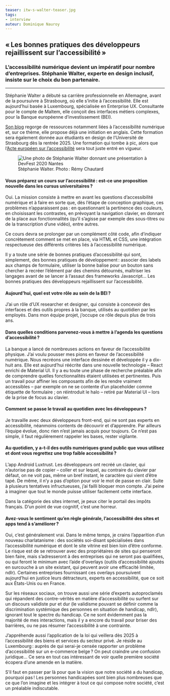 ```yaml
---
teaser: itw-s-walter-teaser.jpg
tags:
- interview
auteur: Dominique Nauroy
---
```

<h2>«&#8239;Les bonnes pratiques des développeurs rejaillissent sur l’accessibilité&#8239;»</h2>
<h3>L’accessibilité numérique devient un impératif pour nombre d’entreprises. Stéphanie Walter, experte en design inclusif, insiste sur le choix du bon partenaire.</h3>
<hr>
<div class="intro">
    <p>Stéphanie Walter a débuté sa carrière professionnelle en Allemagne, avant de la poursuivre à Strasbourg, où elle s’initie à l’accessibilité. Elle est aujourd’hui basée à Luxembourg, spécialisée en <span lang="en">Enterprise UX</span>. Consultante pour le compte de Maltem, elle conçoit des interfaces métiers complexes, pour la Banque européenne d’investissement (BEI).</p>
    <p><a href="https://stephaniewalter.design/">Son blog</a> regorge de ressources notamment liées à l’accessibilité numérique et, sur ce thème, elle propose déjà une initiation en anglais. Cette formation sera également donnée aux étudiants en design de l’Université de Strasbourg dès la rentrée 2025. Une formation qui tombe à pic, alors que l’<a href="https://accessibilite.public.lu/fr/news/2023-02-27-european_accessibility_act.html">Acte européen sur l’accessibilité</a> sera tout juste entré en vigueur.</p>
</div>
<figure class="pic">
    <img src="../../../../content/news/img/itw-s-walter.jpg" alt="Une photo de Stéphanie Walter donnant une présentation à DevFest 2020 Nantes">
    <figcaption>Stéphanie Walter. Photo&#8239;: Rémy Chautard</figcaption>
</figure>

<h4>Vous préparez un cours sur l’accessibilité&#8239;: est-ce une proposition nouvelle dans les cursus universitaires&#8239;?</h4>
<p>Oui. La mission consiste à mettre en avant les questions d’accessibilité numérique et à faire en sorte que, dès l’étape de conception graphique, ces problèmes n’apparaissent pas&#8239;: en questionnant la pertinence des couleurs, en choisissant les contrastes, en prévoyant la navigation clavier, en donnant de la place aux fonctionnalités (qu’il s’agisse par exemple des sous-titres ou de la transcription d’une vidéo), entre autres.</h4>
<p>Ce cours devra se prolonger par un complément côté code, afin d’indiquer concrètement comment se met en place, via HTML et CSS, une intégration respectueuse des différents critères liés à l’accessibilité numérique.</p>
<p>Il y a toute une série de bonnes pratiques d’accessibilité qui sont, simplement, des bonnes pratiques de développement&#8239;: associer des labels aux champs de formulaire, utiliser la bonne balise pour un bouton sans chercher à recréer l’élément par des chemins détournés, maîtriser les langages avant de se lancer à l’assaut des frameworks Javascript... Les bonnes pratiques des développeurs rejaillissent sur l’accessibilité.</p>
<h4>Aujourd’hui, quel est votre rôle au sein de la BEI&#8239;?</h4>
<p>J’ai un rôle d’<span lang="en">UX researcher et designer</span>, qui consiste à concevoir des interfaces et des outils propres à la banque, utilisés au quotidien par les employés. Dans mon équipe projet, j’occupe ce rôle depuis plus de trois ans.</p>
<h4>Dans quelles conditions parvenez-vous à mettre à l’agenda les questions d’accessibilité&#8239;?</h4>
<p>La banque a lancé de nombreuses actions en faveur de l’accessibilité physique. J’ai voulu pousser mes pions en faveur de l’accessibilité numérique. Nous recréons une interface dessinée et développée il y a dix-huit ans. Elle est aujourd’hui réécrite dans une nouvelle technologie – React enrichi de Material UI. Il y a eu toute une phase de recherche préalable afin de comprendre quelles fonctionnalités étaient utilisées et pertinentes. Puis un travail pour affiner les composants afin de les rendre vraiment accessibles – par exemple on ne se contente d’un placeholder comme étiquette de formulaire ; on réintroduit le halo – retiré par Material UI – lors de la prise de focus au clavier.</p>
<h4>Comment se passe le travail au quotidien avec les développeurs&#8239;?</h4>
<p>Je travaille avec deux développeurs front-end, qui ne sont pas experts en accessibilité, néanmoins contents de découvrir et d’apprendre. Par ailleurs l’équipe évolue, donc rien n’est jamais acquis pour toujours. Ce n’est pas simple, il faut régulièrement rappeler les bases, rester vigilante.</p>
<h4>Au quotidien, y a-t-il des outils numériques grand public que vous utilisez et dont vous regrettez une trop faible accessibilité&#8239;?</h4>
<p>L’app Android Luxtrust. Les développeurs ont recréé un clavier, qui n’autorise pas de copier – coller et sur lequel, au contraire du clavier par défaut, on ne voit pas, même un bref instant, le caractère qui vient d’être tapé. De même, il n’y a pas d’option pour voir le mot de passe en clair. Suite à plusieurs tentatives infructueuses, j’ai failli bloquer mon compte. J’ai peine à imaginer que tout le monde puisse utiliser facilement cette interface.</p>
<p>Dans la catégorie des sites internet, je peux citer le portail des impôts français. D’un point de vue cognitif, c’est une horreur.</p>
<h4>Avez-vous le sentiment qu’en règle générale, l’accessibilité des sites et apps tend à s’améliorer&#8239;?</h4>
<p>Oui, c’est généralement vrai. Dans le même temps, je crains l’apparition d’un nouveau charlatanisme&#8239;: des sociétés soi-disant spécialisées dans l’accessibilité numérique et dont le site vitrine est bien loin d’être conforme. Le risque est de se retrouver avec des propriétaires de sites qui penseront bien faire, mais s’adresseront à des entreprises qui ne seront pas qualifiées, ou qui feront le minimum avec l’aide d’<span lang="en">overlays</span> (outils d’accessibilité ajoutés en surcouche à un site existant, qui peuvent avoir une efficacité limitée, ndlr). Certaines entreprises fournissant ces <span lang="en">overlays</span> poursuivent aujourd’hui en justice leurs détracteurs, experts en accessibilité, que ce soit aux États-Unis ou en France.</p>
<p>Sur les réseaux sociaux, on trouve aussi une série d’experts autoproclamés qui répandent des contre-vérités en matière d’accessibilité ou surfent sur un discours validiste pur et dur (le validisme pouvant se définir comme la discrimination systémique des personnes en situation de handicap, ndlr), ignorant tout le spectre du handicap. Ce ne sont évidemment pas la majorité de mes interactions, mais il y a encore du travail pour briser des barrières, ou ne pas résumer l’accessibilité à une contrainte.</p>
<p>J’appréhende aussi l’application de la loi qui veillera dès 2025 à l’accessibilité des biens et services du secteur privé. Je réside au Luxembourg&#8239;: auprès de qui serai-je censée rapporter un problème d’accessibilité sur un e-commerce belge&#8239;? On peut craindre une confusion juridique... Ce sera en tout cas intéressant de voir quelle première société écopera d’une amende en la matière.</p>
<p>S’il faut en passer par là pour que la vision que notre société a du handicap, pourquoi pas&#8239;! Les personnes handicapées sont bien plus nombreuses que ce que l’on imagine et les intégrer à tout ce qui compose notre société, c’est un préalable indiscutable.</p>